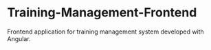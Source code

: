 # Training-Management-Frontend
Frontend application for training management system developed with Angular.

